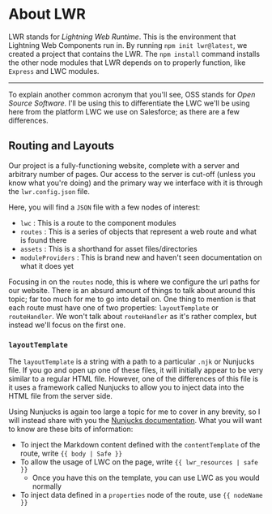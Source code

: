 # About LWR

LWR stands for _Lightning Web Runtime_. This is the environment that Lightning Web Components run in. By running `npm init lwr@latest`, we created a project that contains the LWR. The `npm install` command installs the other node modules that LWR depends on to properly function, like `Express` and LWC modules.

---

To explain another common acronym that you'll see, OSS stands for _Open Source Software_. I'll be using this to differentiate the LWC we'll be using here from the platform LWC we use on Salesforce; as there are a few differences.

## Routing and Layouts

Our project is a fully-functioning website, complete with a server and arbitrary number of pages. Our access to the server is cut-off (unless you know what you're doing) and the primary way we interface with it is through the `lwr.config.json` file.

Here, you will find a `JSON` file with a few nodes of interest:

-   `lwc` : This is a route to the component modules
-   `routes` : This is a series of objects that represent a web route and what is found there
-   `assets` : This is a shorthand for asset files/directories
-   `moduleProviders` : This is brand new and haven't seen documentation on what it does yet

Focusing in on the `routes` node, this is where we configure the url paths for our website. There is an absurd amount of things to talk about around this topic; far too much for me to go into detail on. One thing to mention is that each route must have one of two properties: `layoutTemplate` or `routeHandler`. We won't talk about `routeHandler` as it's rather complex, but instead we'll focus on the first one.

### `layoutTemplate`

The `layoutTemplate` is a string with a path to a particular `.njk` or Nunjucks file. If you go and open up one of these files, it will initially appear to be very similar to a regular HTML file. However, one of the differences of this file is it uses a framework called Nunjucks to allow you to inject data into the HTML file from the server side.

Using Nunjucks is again too large a topic for me to cover in any brevity, so I will instead share with you the [Nunjucks documentation](https://mozilla.github.io/nunjucks/templating.html). What you will want to know are these bits of information:

-   To inject the Markdown content defined with the `contentTemplate` of the route, write `{{ body | Safe }}`
-   To allow the usage of LWC on the page, write `{{ lwr_resources | safe }}`
    -   Once you have this on the template, you can use LWC as you would normally
-   To inject data defined in a `properties` node of the route, use `{{ nodeName }}`
